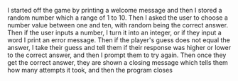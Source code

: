 I started off the game by printing a welcome message and then I stored a random number which a range of 1 to 10. Then I asked the user to choose a number value between one and ten, with random being the correct answer. Then if the user inputs a number, I turn it into an integer, or if they input a word I print an error message. Then if the player's guess does not equal the answer, I take their guess and tell them if their response was higher or lower to the correct answer, and then I prompt them to try again. Then once they get the correct answer, they are shown a closing message which tells them how many attempts it took, and then the program closes 
